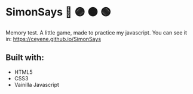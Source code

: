 # SimonSays 🔵 🟣 🟠 🟢

Memory test.
A little game, made to practice my javascript.
You can see it in: https://ceyene.github.io/SimonSays

## Built with:

- HTML5
- CSS3
- Vainilla Javascript
